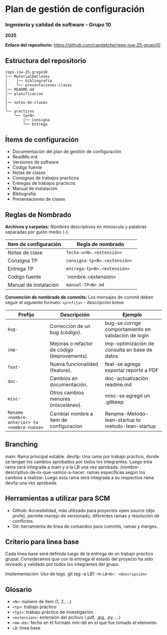 # Plan de gestión de configuración

### Ingeniería y calidad de software - Grupo 10

**2025**

**Enlace del repositorio:** https://github.com/candetche/repo-isw-25-grupo10

## Estructura del repositorio

```plaintext
repo-isw-25-grupo10
│── MaterialDeClases
|    │── bibliografia
|    └── presentaciones-clases
│── README.md
│── planificacion
│
│── notas-de-clases
│
└── practicos
    └── tp<N>
        │── Consigna
        └── Entrega
```

## Ítems de configuración

- Documentación del plan de gestión de configuración
- ReadMe.md
- Versiones de software
- Código fuente
- Notas de clases
- Consignas de trabajos practicos
- Entregas de trabajos practicos
- Manual de instalación
- Bibliografia
- Presentaciones de clases

## Reglas de Nombrado

**Archivos y carpetas:**
Nombres descriptivos en minúscula y palabras separadas por guión medio (-).

| Item de configuración | Regla de nombrado            |
| --------------------- | ------------------------     |
| Notas de clase        | `fecha-u<N>.<extensión>`     |
| Consigna TP           | `consigna-tp<N>.<extensión> `|
| Entrega TP            | `entrega-tp<N>.<extensión> ` |
| Codigo fuente         | `nombre.<extensión>          |
| Manual de instalación | `manual-TP<N>.md`            |


**Convención de nombrado de commits:**
Los mensajes de commit deben seguir el siguiente formato:
`<prefijo>` - descripción breve

| Prefijo     | Descripción                                     | Ejemplo                                                   |
| ----------  | --------------------------------------------    | --------------------------------------------------------- |
| `bug-`   | Corrección de un bug (código).                  | bug-se corrige comportamiento en validación de login |
| `imp-`   | Mejoras o refactor de código (improvements).    | imp-optimización de consulta en base de datos        |
| `feat-`  | Nueva funcionalidad (feature).                  | feat-se agrega exportar reporte a PDF                |
| `doc-`   | Cambios en documentación.                       | doc-actualización readme.md                          |
| `misc-`  | Otros cambios menores (misceláneo).             | misc-se agregó un .gitkeep                           |
| `Rename <nombre-anterior> to <nombre-nuevo>`| Cambiar nombre a item de configuracion | Rename-Metodo-lean-startup to metodo-lean-startup|


## Branching

main: Rama principal estable.
dev/tp<N>: Una rama por trabajo práctico, donde se tengan los cambios aprobados por todos los integrantes. Luego esta rama será integrada a main y a la LB una vez aprobada. 
<tipo>/nombre-descriptivo-de-lo-que-vamos-a-hacer: ramas específicas según los cambios a realizar. Luego esta rama será integrada a su respectiva rama dev/tp<N> una vez aprobada.

## Herramientas a utilizar para SCM

- Github: Accesibilidad, más utilizado para proyectos open source (dijo profe), permite manejo de versionado, diferentes ramas y resolución de conflictos.
- Git: herramienta de línea de comandos para commits, ramas y merges.

## Criterio para linea base

Cada línea base será definida luego de la entrega de un trabajo práctico grupal. Consideramos que con la entrega el estado del proyecto ha sido revisado y validado por todos los integrantes del grupo.

Implementación: Uso de tags. git tag -a LB1 -m `LB<N>: <descripción>`

## Glosario

- `<N>`: número de ítem (1, 2, …)
- `<tp>`: trabajo práctico
- `<tpi>`: trabajo práctico de investigación
- `<extension>`: extensión del archivo (.pdf, .jpg, .py, …)
- `<mm-dd>`: fecha en el formato mm-dd en el que fue tomado el elemento
- `LB`: línea base

